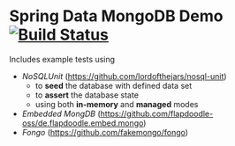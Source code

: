 # Spring Data MongoDB Demo [![Build Status](https://travis-ci.org/jumal/spring-data-mongodb-demo.svg?branch=master)](https://travis-ci.org/jumal/spring-data-mongodb-demo)
Includes example tests using
* *NoSQLUnit* (https://github.com/lordofthejars/nosql-unit)
    * to **seed** the database with defined data set
    * to **assert** the database state
    * using both **in-memory** and **managed** modes
* *Embedded MongDB* (https://github.com/flapdoodle-oss/de.flapdoodle.embed.mongo)
* *Fongo* (https://github.com/fakemongo/fongo)
